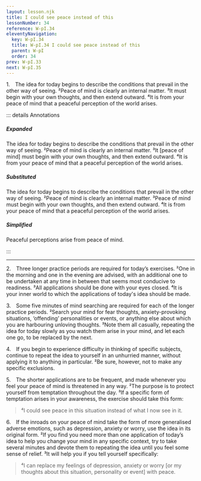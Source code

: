 ```yaml
---
layout: lesson.njk
title: I could see peace instead of this
lessonNumber: 34
reference: W-pI.34
eleventyNavigation:
  key: W-pI.34
  title: W-pI.34 I could see peace instead of this
  parent: W-pI
  order: 34
prev: W-pI.33
next: W-pI.35
---
```

1. The idea for today begins to describe the conditions that prevail in the other way of seeing. 
²Peace of mind is clearly an internal matter. 
³It must begin with your own thoughts, and then extend outward. 
⁴It is from your peace of mind that a peaceful perception of the world arises.

::: details Annotations

##### Expanded

The idea for today begins to describe the conditions that prevail in the other way of seeing. 
²Peace of mind is clearly an internal matter. 
³It [peace of mind] must begin with your own thoughts, and then extend outward. 
⁴It is from your peace of mind that a peaceful perception of the world arises.

##### Substituted

The idea for today begins to describe the conditions that prevail in the other way of seeing. 
²Peace of mind is clearly an internal matter. 
³Peace of mind must begin with your own thoughts, and then extend outward. 
⁴It is from your peace of mind that a peaceful perception of the world arises.

##### Simplified

Peaceful perceptions arise from peace of mind.

:::

---

2. Three longer practice periods are required for today’s exercises. 
²One in the morning and one in the evening are advised, with an additional one to be undertaken at any time in between that seems most conducive to readiness. 
³All applications should be done with your eyes closed. 
⁴It is your inner world to which the applications of today's idea should be made.

3. Some five minutes of mind searching are required for each of the longer practice periods. 
²Search your mind for fear thoughts, anxiety-provoking situations, ‘offending’ personalities or events, or anything else about which you are harbouring unloving thoughts. 
³Note them all casually, repeating the idea for today slowly as you watch them arise in your mind, and let each one go, to be replaced by the next.

4. If you begin to experience difficulty in thinking of specific subjects, continue to repeat the idea to yourself in an unhurried manner, without applying it to anything in particular. 
²Be sure, however, not to make any specific exclusions.

5. The shorter applications are to be frequent, and made whenever you feel your peace of mind is threatened in any way. 
²The purpose is to protect yourself from temptation throughout the day. 
³If a specific form of temptation arises in your awareness, the exercise should take this form:

>⁴I could see peace in this situation instead of what I now see in it.

6. If the inroads on your peace of mind take the form of more generalised adverse emotions, such as depression, anxiety or worry, use the idea in its original form. 
²If you find you need more than one application of today’s idea to help you change your mind in any specific context, try to take several minutes and devote them to repeating the idea until you feel some sense of relief. 
³It will help you if you tell yourself specifically:

>⁴I can replace my feelings of depression, anxiety or worry [or my thoughts about this situation, personality or event] with peace.
